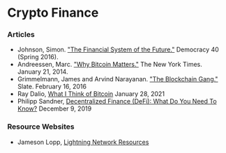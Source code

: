 # Crypto Finance

### Articles
* Johnson, Simon. ["The Financial System of the Future."](http://democracyjournal.org/magazine/40/the-financial-system-of-the-future/) Democracy 40 (Spring 2016). 
* Andreessen, Marc. ["Why Bitcoin Matters."](http://dealbook.nytimes.com/2014/01/21/why-bitcoin-matters/)  The New York Times. January 21, 2014. 
* Grimmelmann, James and Arvind Narayanan. ["The Blockchain Gang."](http://www.slate.com/articles/technology/future_tense/2016/02/bitcoin_s_blockchain_technology_won_t_change_everything.html) Slate. February 16, 2016
* Ray Dalio, [What I Think of Bitcoin](https://www.bridgewater.com/research-and-insights/ray-dalio-what-i-think-of-bitcoin) January 28, 2021
* Philipp Sandner, [Decentralized Finance (DeFi): What Do You Need To Know?](https://philippsandner.medium.com/decentralized-finance-defi-what-do-you-need-to-know-9cd5e8c2a48) December 9, 2019 

### Resource Websites
* Jameson Lopp, [Lightning Network Resources](https://www.lopp.net/lightning-information.html)

